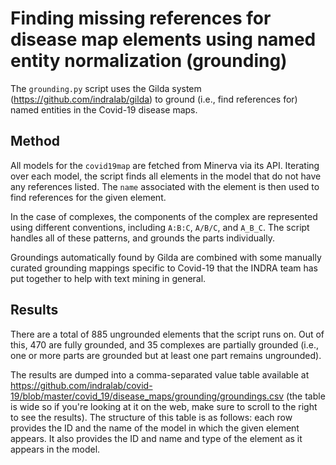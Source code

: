 Finding missing references for disease map elements using named entity normalization (grounding)
================================================================================================
The `grounding.py` script uses the Gilda system
(https://github.com/indralab/gilda) to ground (i.e., find references for)
named entities in the Covid-19 disease maps.

Method
------
All models for the `covid19map` are fetched from Minerva via its API. Iterating
over each model, the script finds all elements in the model that do not
have any references listed. The `name` associated with the element is then
used to find references for the given element.

In the case of complexes, the components of the complex are represented
using different conventions, including `A:B:C`, `A/B/C`, and `A_B_C`. The
script handles all of these patterns, and grounds the parts individually.

Groundings automatically
found by Gilda are combined with some manually curated grounding mappings
specific to Covid-19 that the INDRA team has put together to help with
text mining in general.

Results
-------
There are a total of 885 ungrounded elements that the script runs on. Out
of this, 470 are fully grounded, and 35 complexes are partially grounded
(i.e., one or more parts are grounded but at least one part remains
ungrounded).

The results are dumped into a comma-separated value table available at
https://github.com/indralab/covid-19/blob/master/covid_19/disease_maps/grounding/groundings.csv
(the table is wide so if you're looking at it on the web, make sure
to scroll to the right to see the results).
The structure of this table is as follows: each row provides the ID and
the name of the model in which the given element appears. It also provides
the ID and name and type of the element as it appears in the model.

